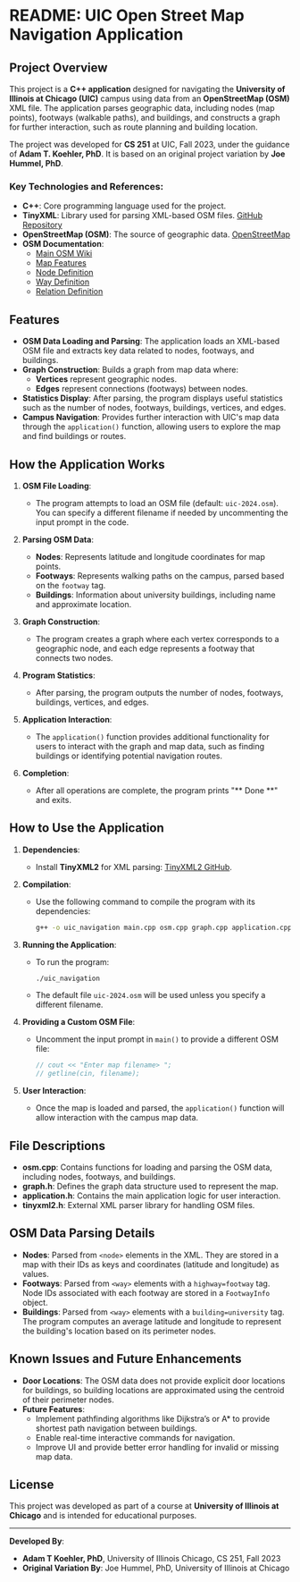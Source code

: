 # README: UIC Open Street Map Navigation Application

## Project Overview

This project is a **C++ application** designed for navigating the **University of Illinois at Chicago (UIC)** campus using data from an **OpenStreetMap (OSM)** XML file. The application parses geographic data, including nodes (map points), footways (walkable paths), and buildings, and constructs a graph for further interaction, such as route planning and building location.

The project was developed for **CS 251** at UIC, Fall 2023, under the guidance of **Adam T. Koehler, PhD**. It is based on an original project variation by **Joe Hummel, PhD**.

### Key Technologies and References:
- **C++**: Core programming language used for the project.
- **TinyXML**: Library used for parsing XML-based OSM files. [GitHub Repository](https://github.com/leethomason/tinyxml2)
- **OpenStreetMap (OSM)**: The source of geographic data. [OpenStreetMap](https://www.openstreetmap.org)
- **OSM Documentation**:
  - [Main OSM Wiki](https://wiki.openstreetmap.org/wiki/Main_Page)
  - [Map Features](https://wiki.openstreetmap.org/wiki/Map_Features)
  - [Node Definition](https://wiki.openstreetmap.org/wiki/Node)
  - [Way Definition](https://wiki.openstreetmap.org/wiki/Way)
  - [Relation Definition](https://wiki.openstreetmap.org/wiki/Relation)

## Features

- **OSM Data Loading and Parsing**: The application loads an XML-based OSM file and extracts key data related to nodes, footways, and buildings.
- **Graph Construction**: Builds a graph from map data where:
  - **Vertices** represent geographic nodes.
  - **Edges** represent connections (footways) between nodes.
- **Statistics Display**: After parsing, the program displays useful statistics such as the number of nodes, footways, buildings, vertices, and edges.
- **Campus Navigation**: Provides further interaction with UIC's map data through the `application()` function, allowing users to explore the map and find buildings or routes.
  
## How the Application Works

1. **OSM File Loading**: 
   - The program attempts to load an OSM file (default: `uic-2024.osm`). You can specify a different filename if needed by uncommenting the input prompt in the code.

2. **Parsing OSM Data**:
   - **Nodes**: Represents latitude and longitude coordinates for map points.
   - **Footways**: Represents walking paths on the campus, parsed based on the `footway` tag.
   - **Buildings**: Information about university buildings, including name and approximate location.

3. **Graph Construction**:
   - The program creates a graph where each vertex corresponds to a geographic node, and each edge represents a footway that connects two nodes.

4. **Program Statistics**:
   - After parsing, the program outputs the number of nodes, footways, buildings, vertices, and edges.

5. **Application Interaction**:
   - The `application()` function provides additional functionality for users to interact with the graph and map data, such as finding buildings or identifying potential navigation routes.

6. **Completion**:
   - After all operations are complete, the program prints "** Done **" and exits.

## How to Use the Application

1. **Dependencies**:
   - Install **TinyXML2** for XML parsing: [TinyXML2 GitHub](https://github.com/leethomason/tinyxml2).
   
2. **Compilation**:
   - Use the following command to compile the program with its dependencies:
     ```bash
     g++ -o uic_navigation main.cpp osm.cpp graph.cpp application.cpp tinyxml2.cpp
     ```

3. **Running the Application**:
   - To run the program:
     ```bash
     ./uic_navigation
     ```

   - The default file `uic-2024.osm` will be used unless you specify a different filename.

4. **Providing a Custom OSM File**:
   - Uncomment the input prompt in `main()` to provide a different OSM file:
     ```cpp
     // cout << "Enter map filename> ";
     // getline(cin, filename);
     ```

5. **User Interaction**:
   - Once the map is loaded and parsed, the `application()` function will allow interaction with the campus map data.

## File Descriptions

- **osm.cpp**: Contains functions for loading and parsing the OSM data, including nodes, footways, and buildings.
- **graph.h**: Defines the graph data structure used to represent the map.
- **application.h**: Contains the main application logic for user interaction.
- **tinyxml2.h**: External XML parser library for handling OSM files.

## OSM Data Parsing Details

- **Nodes**: Parsed from `<node>` elements in the XML. They are stored in a map with their IDs as keys and coordinates (latitude and longitude) as values.
- **Footways**: Parsed from `<way>` elements with a `highway=footway` tag. Node IDs associated with each footway are stored in a `FootwayInfo` object.
- **Buildings**: Parsed from `<way>` elements with a `building=university` tag. The program computes an average latitude and longitude to represent the building's location based on its perimeter nodes.

## Known Issues and Future Enhancements

- **Door Locations**: The OSM data does not provide explicit door locations for buildings, so building locations are approximated using the centroid of their perimeter nodes.
- **Future Features**:
  - Implement pathfinding algorithms like Dijkstra’s or A* to provide shortest path navigation between buildings.
  - Enable real-time interactive commands for navigation.
  - Improve UI and provide better error handling for invalid or missing map data.

## License

This project was developed as part of a course at **University of Illinois at Chicago** and is intended for educational purposes.

---

**Developed By**:  
- **Adam T Koehler, PhD**, University of Illinois Chicago, CS 251, Fall 2023  
- **Original Variation By**: Joe Hummel, PhD, University of Illinois at Chicago
